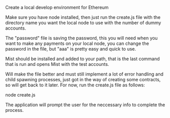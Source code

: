 Create a local develop environment for Ethereum

Make sure you have node installed, then just run the create.js file with the directory name you want the local node to use with the number of dummy accounts.

The "password" file is saving the password, this you will need when you want to make any payments on your local node, you can change the password in the file, but "aaa" is pretty easy and quick to use.

Mist should be installed and added to your path, that is the last command that is run and opens Mist with the test accounts.

Will make the file better and must still implement a lot of error handling and child spawning processes, just got in the way of creating some contracts, so will get back to it later. For now, run the create.js file as follows:

node create.js

The application will prompt the user for the neccessary info to complete the process.